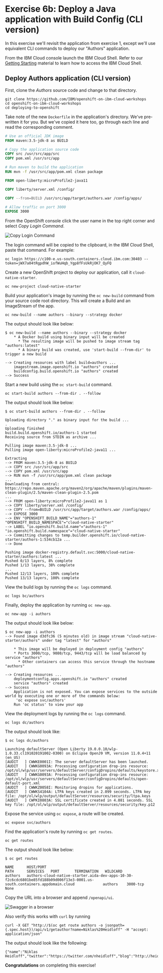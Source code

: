 # Exercise 6b: Deploy a Java application with Build Config (CLI version)

In this exercise we'll revisit the application from exercise 1, except we'll use equivalent CLI commands to deploy our "Authors" application.

From the IBM Cloud console launch the IBM Cloud Shell. Refer to our [Getting Starting](../pre-work/CLOUD_SHELL.md) material to learn how to access the IBM Cloud Shell.

## Deploy Authors application (CLI version)

First, clone the *Authors* source code and change to that directory.

```execute
git clone https://github.com/IBM/openshift-on-ibm-cloud-workshops
cd openshift-on-ibm-cloud-workshops
cd deploying-to-openshift
```

Take note of the new `Dockerfile` in the application's directory. We've pre-written it for you. But we've copied it here too, go through each line and read the corresponding comment.

```Dockerfile
# Use an official JDK image
FROM maven:3.5-jdk-8 as BUILD

# Copy the application source code
COPY src /usr/src/app/src
COPY pom.xml /usr/src/app

# Run maven to build the application
RUN mvn -f /usr/src/app/pom.xml clean package

FROM open-liberty:microProfile2-java11

COPY liberty/server.xml /config/

COPY --from=BUILD /usr/src/app/target/authors.war /config/apps/

# Allow traffic on port 3000
EXPOSE 3000
```

From the OpenShift console click the user name in the top right corner and select *Copy Login Command*.

![Copy Login Command](../.gitbook/assets/copy-login-command.png)

The login command will be copied to the clipboard, in the IBM Cloud Shell, paste that command. For example:

```
oc login https://c100-e.us-south.containers.cloud.ibm.com:30403 --token=jWX7a04tRgpdhW_iofWuHqb_Ygp8fFsUkRjOK7_QyFQ
```

Create a new OpenShift project to deploy our application, call it `cloud-native-starter`.

```execute
oc new-project cloud-native-starter
```

Build your application's image by running the `oc new-build` command from your source code root directory. This will create a Build and an ImageStream of the app.

```execute
oc new-build --name authors --binary --strategy docker
```

The output should look like below:

```
$ oc new-build --name authors --binary --strategy docker
    * A Docker build using binary input will be created
      * The resulting image will be pushed to image stream tag "authors:latest"
      * A binary build was created, use 'start-build --from-dir' to trigger a new build

--> Creating resources with label build=authors ...
    imagestream.image.openshift.io "authors" created
    buildconfig.build.openshift.io "authors" created
--> Success
```

Start a new build using the `oc start-build` command.

```execute
oc start-build authors --from-dir . --follow
```

The output should look like below:

```
$ oc start-build authors --from-dir . --follow

Uploading directory "." as binary input for the build ...
.
Uploading finished
build.build.openshift.io/authors-1 started
Receiving source from STDIN as archive ...

Pulling image maven:3.5-jdk-8 ...
Pulling image open-liberty:microProfile2-java11 ...

Extracting
--> FROM maven:3.5-jdk-8 as BUILD
--> COPY src /usr/src/app/src
--> COPY pom.xml /usr/src/app
--> RUN mvn -f /usr/src/app/pom.xml clean package
...
Downloading from central: https://repo.maven.apache.org/maven2/org/apache/maven/plugins/maven-clean-plugin/2.5/maven-clean-plugin-2.5.pom
...
--> FROM open-liberty:microProfile2-java11 as 1
--> COPY liberty/server.xml /config/
--> COPY --from=BUILD /usr/src/app/target/authors.war /config/apps/
--> EXPOSE 3000
--> ENV "OPENSHIFT_BUILD_NAME"="authors-1" "OPENSHIFT_BUILD_NAMESPACE"="cloud-native-starter"
--> LABEL "io.openshift.build.name"="authors-1" "io.openshift.build.namespace"="cloud-native-starter"
--> Committing changes to temp.builder.openshift.io/cloud-native-starter/authors-1:534cb12a ...
--> Done

Pushing image docker-registry.default.svc:5000/cloud-native-starter/authors:latest ...
Pushed 0/13 layers, 8% complete
Pushed 1/13 layers, 38% complete
...
Pushed 12/13 layers, 100% complete
Pushed 13/13 layers, 100% complete
```

View the build logs by running the `oc logs` command.

```execute
oc logs bc/authors
```

Finally, deploy the application by running `oc new-app`.

```execute
oc new-app -i authors
```

The output should look like below:

```execute
$ oc new-app -i authors
--> Found image d3dfc36 (5 minutes old) in image stream "cloud-native-starter/authors" under tag "latest" for "authors"

    * This image will be deployed in deployment config "authors"
    * Ports 3000/tcp, 9080/tcp, 9443/tcp will be load balanced by service "authors"
      * Other containers can access this service through the hostname "authors"

--> Creating resources ...
    deploymentconfig.apps.openshift.io "authors" created
    service "authors" created
--> Success
    Application is not exposed. You can expose services to the outside world by executing one or more of the commands below:
     'oc expose svc/authors'
    Run 'oc status' to view your app
```

View the deployment logs by running the `oc logs` command.

```execute
oc logs dc/authors
```

The output should look like:

```
$ oc logs dc/authors

Launching defaultServer (Open Liberty 19.0.0.10/wlp-1.0.33.cl191020191002-0300) on Eclipse OpenJ9 VM, version 11.0.4+11 (en_US)
[AUDIT   ] CWWKE0001I: The server defaultServer has been launched.
[AUDIT   ] CWWKG0093A: Processing configuration drop-ins resource: /opt/ol/wlp/usr/servers/defaultServer/configDropins/defaults/keystore.xml
[AUDIT   ] CWWKG0093A: Processing configuration drop-ins resource: /opt/ol/wlp/usr/servers/defaultServer/configDropins/defaults/open-default-port.xml
[AUDIT   ] CWWKZ0058I: Monitoring dropins for applications.
[AUDIT   ] CWWKS4104A: LTPA keys created in 2.099 seconds. LTPA key file: /opt/ol/wlp/output/defaultServer/resources/security/ltpa.keys
[AUDIT   ] CWPKI0803A: SSL certificate created in 4.881 seconds. SSL key file: /opt/ol/wlp/output/defaultServer/resources/security/key.p12
```

Expose the service using `oc expose`, a route will be created.

```execute
oc expose svc/authors
```

Find the application's route by running `oc get routes`.

```execute
oc get routes
```

The output should look like below:

```
$ oc get routes

NAME      HOST/PORT                                                                                                                    PATH      SERVICES   PORT       TERMINATION   WILDCARD
authors   authors-cloud-native-starter.aida-dev-apps-10-30-f2c6cdc6801be85fd188b09d006f13e3-0001.us-south.containers.appdomain.cloud             authors    3000-tcp                 None
```

Copy the URL into a browser and append `/openapi/ui`.

![Swagger in a browser](../.gitbook/assets/assets_-LtBxDkdPh1ZKmLAzW5v_-LtiA8xoR9evM5RpWqWE_-LtiEitfev7y0iBe0AoE_image.png)

Also verify this works with `curl` by running

```execute
curl -X GET "http://$(oc get route authors -o jsonpath={.spec.host})/api/v1/getauthor?name=Niklas%20Heidloff" -H "accept: application/json"
```

The output should look like the following:

```
{"name":"Niklas Heidloff","twitter":"https://twitter.com/nheidloff","blog":"http://heidloff.net"}
```

**Congratulations** on completing this exercise!
